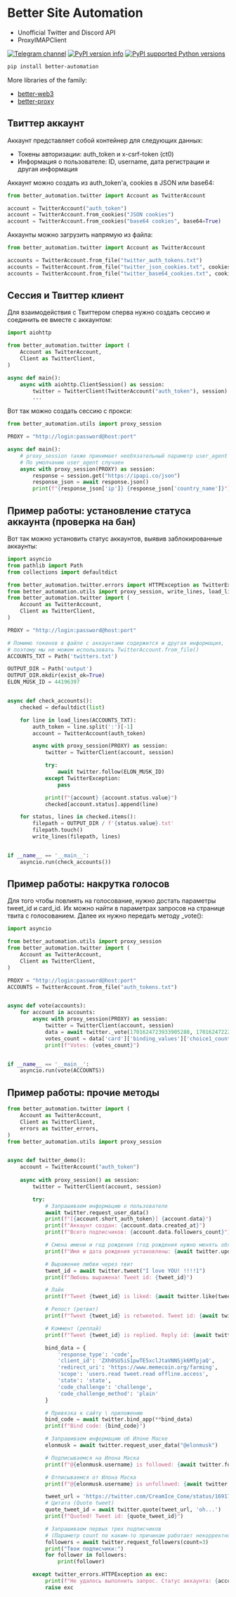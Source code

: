 # Better Site Automation
- Unofficial Twitter and Discord API
- ProxyIMAPClient

[![Telegram channel](https://img.shields.io/endpoint?url=https://runkit.io/damiankrawczyk/telegram-badge/branches/master?url=https://t.me/cum_insider)](https://t.me/cum_insider)
[![PyPI version info](https://img.shields.io/pypi/v/better-automation.svg)](https://pypi.python.org/pypi/better-automation)
[![PyPI supported Python versions](https://img.shields.io/pypi/pyversions/better-automation.svg)](https://pypi.python.org/pypi/better-automation)


```bash
pip install better-automation
```


More libraries of the family:
- [better-web3](https://github.com/alenkimov/better_web3)
- [better-proxy](https://github.com/alenkimov/better_proxy)


## Твиттер аккаунт
Аккаунт представляет собой контейнер для следующих данных:
- Токены авторизации: auth_token и x-csrf-token (ct0)
- Информация о пользователе: ID, username, дата регистрации и другая информация

Аккаунт можно создать из auth_token'а, cookies в JSON или base64:
```python
from better_automation.twitter import Account as TwitterAccount

account = TwitterAccount("auth_token")
account = TwitterAccount.from_cookies("JSON cookies")
account = TwitterAccount.from_cookies("base64 cookies", base64=True)
```

Аккаунты можно загрузить напрямую из файла:
```python
from better_automation.twitter import Account as TwitterAccount

accounts = TwitterAccount.from_file("twitter_auth_tokens.txt")
accounts = TwitterAccount.from_file("twitter_json_cookies.txt", cookies=True)
accounts = TwitterAccount.from_file("twitter_base64_cookies.txt", cookies=True, base64=True)
```

## Сессия и Твиттер клиент
Для взаимодействия с Твиттером сперва нужно создать сессию и соединить ее вместе с аккаунтом:
```python
import aiohttp

from better_automation.twitter import (
    Account as TwitterAccount,
    Client as TwitterClient,
)

async def main():
    async with aiohttp.ClientSession() as session:
        twitter = TwitterClient(TwitterAccount("auth_token"), session)
        ...
```

Вот так можно создать сессию с прокси:
```python
from better_automation.utils import proxy_session

PROXY = "http://login:password@host:port"

async def main():
    # proxy_session также принимает необязательный параметр user_agent
    # По умолчанию user_agent случаен
    async with proxy_session(PROXY) as session:
        response = session.get("https://ipapi.co/json")
        response_json = await response.json()
        print(f"{response_json['ip']} {response_json['country_name']}")
```

## Пример работы: установление статуса аккаунта (проверка на бан)
Вот так можно установить статус аккаунтов, выявив заблокированные аккаунты:
```python
import asyncio
from pathlib import Path
from collections import defaultdict

from better_automation.twitter.errors import HTTPException as TwitterException
from better_automation.utils import proxy_session, write_lines, load_lines
from better_automation.twitter import (
    Account as TwitterAccount,
    Client as TwitterClient,
)

PROXY = "http://login:password@host:port"

# Помимо токенов в файле с аккаунтами содержится и другая информация,
# поэтому мы не можем использовать TwitterAccount.from_file()
ACCOUNTS_TXT = Path('twitters.txt')

OUTPUT_DIR = Path('output')
OUTPUT_DIR.mkdir(exist_ok=True)
ELON_MUSK_ID = 44196397


async def check_accounts():
    checked = defaultdict(list)

    for line in load_lines(ACCOUNTS_TXT):
        auth_token = line.split(':')[-1]
        account = TwitterAccount(auth_token)

        async with proxy_session(PROXY) as session:
            twitter = TwitterClient(account, session)

            try:
                await twitter.follow(ELON_MUSK_ID)
            except TwitterException:
                pass

            print(f"{account} {account.status.value}")
            checked[account.status].append(line)

    for status, lines in checked.items():
        filepath = OUTPUT_DIR / f'{status.value}.txt'
        filepath.touch()
        write_lines(filepath, lines)


if __name__ == '__main__':
    asyncio.run(check_accounts())
```

## Пример работы: накрутка голосов
Для того чтобы повлиять на голосование, нужно достать параметры tweet_id и card_id.
Их можно найти в параметрах запросов на странице твита с голосованием.
Далее их нужно передать методу _vote():
```python
import asyncio

from better_automation.utils import proxy_session
from better_automation.twitter import (
    Account as TwitterAccount,
    Client as TwitterClient,
)

PROXY = "http://login:password@host:port"
ACCOUNTS = TwitterAccount.from_file("auth_tokens.txt")


async def vote(accounts):
    for account in accounts:
        async with proxy_session(PROXY) as session:
            twitter = TwitterClient(account, session)
            data = await twitter._vote(1701624723933905280, 1701624722256236544, 1)
            votes_count = data['card']['binding_values']['choice1_count']['string_value']
            print(f"Votes: {votes_count}")


if __name__ == '__main__':
    asyncio.run(vote(ACCOUNTS))
```

## Пример работы: прочие методы

```python
from better_automation.twitter import (
    Account as TwitterAccount,
    Client as TwitterClient,
    errors as twitter_errors,
)
from better_automation.utils import proxy_session


async def twitter_demo():
    account = TwitterAccount("auth_token")
    
    async with proxy_session() as session:
        twitter = TwitterClient(account, session)

        try:
            # Запрашиваем информацию о пользователе
            await twitter.request_user_data()
            print(f"[{account.short_auth_token}] {account.data}")
            print(f"Аккаунт создан: {account.data.created_at}")
            print(f"Всего подписчиков: {account.data.followers_count}")

            # Смена имени и год рождения (год рождения нужно менять обязательно)
            print(f"Имя и дата рождения установлены: {await twitter.update_profile(1, 1, 2002, name='Hitori Gotoh')}")

            # Выражение любви через твит
            tweet_id = await twitter.tweet("I love YOU! !!!!1")
            print(f"Любовь выражена! Tweet id: {tweet_id}")

            # Лайк
            print(f"Tweet {tweet_id} is liked: {await twitter.like(tweet_id)}")

            # Репост (ретвит)
            print(f"Tweet {tweet_id} is retweeted. Tweet id: {await twitter.repost(tweet_id)}")

            # Коммент (реплай)
            print(f"Tweet {tweet_id} is replied. Reply id: {await twitter.reply(tweet_id, 'tem razão')}")

            bind_data = {
                'response_type': 'code',
                'client_id': 'ZXh0SU5iS1pwTE5xclJtaVNNSjk6MTpjaQ',
                'redirect_uri': 'https://www.memecoin.org/farming',
                'scope': 'users.read tweet.read offline.access',
                'state': 'state',
                'code_challenge': 'challenge',
                'code_challenge_method': 'plain'
            }

            # Привязка к сайту \ приложению
            bind_code = await twitter.bind_app(**bind_data)
            print(f"Bind code: {bind_code}")

            # Запрашиваем информацию об Илоне Маске
            elonmusk = await twitter.request_user_data("@elonmusk")

            # Подписываемся на Илона Маска
            print(f"@{elonmusk.username} is followed: {await twitter.follow(elonmusk.id)}")

            # Отписываемся от Илона Маска
            print(f"@{elonmusk.username} is unfollowed: {await twitter.unfollow(elonmusk.id)}")

            tweet_url = 'https://twitter.com/CreamIce_Cone/status/1691735090529976489'
            # Цитата (Quote tweet)
            quote_tweet_id = await twitter.quote(tweet_url, 'oh...')
            print(f"Quoted! Tweet id: {quote_tweet_id}")

            # Запрашиваем первых трех подписчиков
            # (Параметр count по каким-то причинам работает некорректно)
            followers = await twitter.request_followers(count=3)
            print("Твои подписчики:")
            for follower in followers:
                print(follower)

        except twitter_errors.HTTPException as exc:
            print(f"Не удалось выполнить запрос. Статус аккаунта: {account.status.value}")
            raise exc
```
